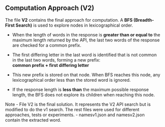 ## Computation Approach (V2)

The file **V2** contains the final approach for computation. A **BFS (Breadth-First Search)** is used to explore nodes in lexicographical order.

- When the length of words in the response is **greater than or equal to** the maximum length returned by the API, the last two words of the response are checked for a common prefix.
- The first differing letter in the last word is identified that is not common in the last two words, forming a new prefix:  
  **common prefix + first differing letter**  
- This new prefix is stored on that node. When BFS reaches this node, any lexicographical order less than the stored word is ignored.
  
- If the response length is **less than** the maximum possible response length, the BFS does not explore its children when reaching this node.

Note - File V2 is the final solution. It represents the V2 API search but is modified to do the v1 search. The rest files were used for different approaches, tests or experiments.
     - namesv1.json and namesv2.json contain the extracted word.

